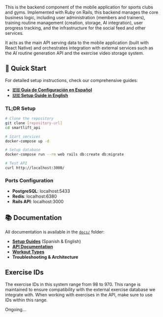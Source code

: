 This is the backend component of the mobile application for sports clubs and gyms. Implemented with Ruby on Rails, this backend manages the core business logic, including user administration (members and trainers), training routine management (creation, storage, AI integration), user progress tracking, and the infrastructure for the social feed and other services.

It acts as the main API serving data to the mobile application (built with React Native) and orchestrates integration with external services such as the AI routine generation API and the exercise video storage system.

## 🚀 Quick Start

For detailed setup instructions, check our comprehensive guides:

- **[🇪🇸 Guía de Configuración en Español](docs/SETUP_GUIA_ES.md)**
- **[🇺🇸 Setup Guide in English](docs/SETUP_GUIDE_EN.md)**

### TL;DR Setup

```bash
# Clone the repository
git clone [repository-url]
cd smartlift_api

# Start services
docker-compose up -d

# Setup database
docker-compose run --rm web rails db:create db:migrate

# Test API
curl http://localhost:3000/
```

### Ports Configuration

- **PostgreSQL**: localhost:5433
- **Redis**: localhost:6380
- **Rails API**: localhost:3000

## 📚 Documentation

All documentation is available in the [`docs/`](docs/) folder:

- **[Setup Guides](docs/)** (Spanish & English)
- **[API Documentation](docs/postman/)**
- **[Workout Types](docs/workout_types.md)**
- **Troubleshooting & Architecture**

## Exercise IDs

The exercise IDs in this system range from 98 to 970. This range is maintained to ensure compatibility with the external exercise database we integrate with. When working with exercises in the API, make sure to use IDs within this range.

Ongoing...
